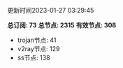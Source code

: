 更新时间2023-01-27 03:29:45

**总订阅: 73**
**总节点: 2315**
**有效节点: 308**
- trojan节点: 41
- v2ray节点: 129
- ss节点: 138
